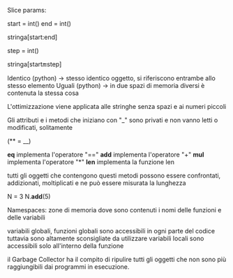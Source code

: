 Slice params:

start = int()
end = int()

stringa[start:end]

step = int()

stringa[start:end:step]

Identico (python) -> stesso identico oggetto, si riferiscono entrambe allo stesso elemento
Uguali (python) -> in due spazi di memoria diversi è contenuta la stessa cosa

L'ottimizzazione viene applicata alle stringhe senza spazi e ai numeri piccoli

Gli attributi e i metodi che iniziano con "\_" sono privati e non vanno letti o modificati, solitamente

(\*\* = \_\_)

**eq** implementa l'operatore "=="
**add** implementa l'operatore "+"
**mul** implementa l'operatore "\*"
**len** implementa la funzione len

tutti gli oggetti che contengono questi metodi possono essere confrontati, addizionati, moltiplicati e ne può essere misurata la lunghezza

N = 3
N.**add**(5)

Namespaces: zone di memoria dove sono contenuti i nomi delle funzioni e delle variabili

variabili globali, funzioni globali sono accessibili in ogni parte del codice tuttavia sono altamente sconsigliate da utilizzare
variabili locali sono accessibili solo all'interno della funzione

il Garbage Collector ha il compito di ripulire tutti gli oggetti che non sono più raggiungibili dai programmi in esecuzione.
